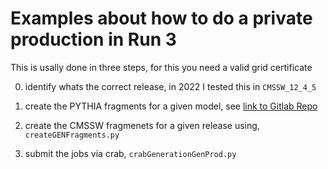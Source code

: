 # Examples about how to do a private production in Run 3 

This is usally done in three steps, for this you need a valid grid certificate

0. identify whats the correct release, in 2022 I tested this in `CMSSW_12_4_5`

1. create the PYTHIA fragments for a given model, see [link to Gitlab Repo](https://gitlab.cern.ch/DisplacedDimuons/DisplacedDimuons/-/tree/master/SignalSamples?ref_type=heads)

2. create the CMSSW fragmenets for a given release using, `createGENFragments.py` 

3. submit the jobs via crab, `crabGenerationGenProd.py`